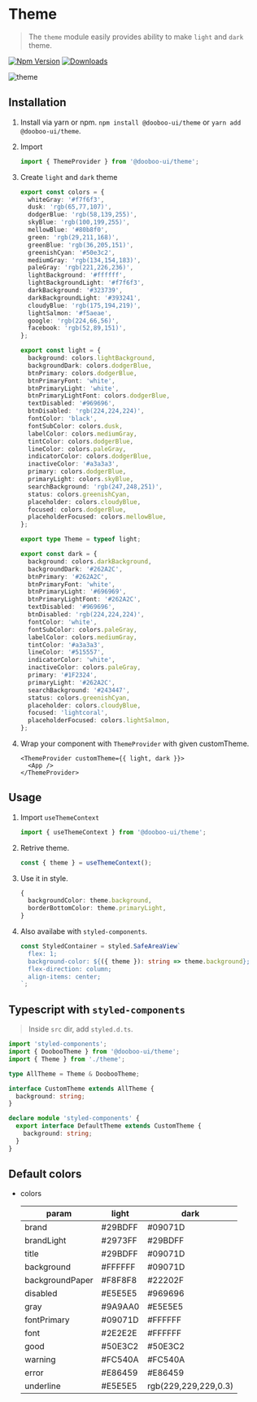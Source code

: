 # Theme

> The `theme` module easily provides ability to make `light` and `dark` theme.

[![Npm Version](http://img.shields.io/npm/v/@dooboo-ui/theme.svg?style=flat-square)](https://npmjs.org/package/@dooboo-ui/theme)
[![Downloads](http://img.shields.io/npm/dm/@dooboo-ui/theme.svg?style=flat-square)](https://npmjs.org/package/@dooboo-ui/theme)

![theme](https://user-images.githubusercontent.com/27461460/69912924-08864300-1474-11ea-90aa-e815063fe7e6.gif)

## Installation

1. Install via yarn or npm.
   `npm install @dooboo-ui/theme` or `yarn add @dooboo-ui/theme`.

2. Import

   ```ts
   import { ThemeProvider } from '@dooboo-ui/theme';
   ```

3. Create `light` and `dark` theme

   ```ts
   export const colors = {
     whiteGray: '#f7f6f3',
     dusk: 'rgb(65,77,107)',
     dodgerBlue: 'rgb(58,139,255)',
     skyBlue: 'rgb(100,199,255)',
     mellowBlue: '#80b8f0',
     green: 'rgb(29,211,168)',
     greenBlue: 'rgb(36,205,151)',
     greenishCyan: '#50e3c2',
     mediumGray: 'rgb(134,154,183)',
     paleGray: 'rgb(221,226,236)',
     lightBackground: '#ffffff',
     lightBackgroundLight: '#f7f6f3',
     darkBackground: '#323739',
     darkBackgroundLight: '#393241',
     cloudyBlue: 'rgb(175,194,219)',
     lightSalmon: '#f5aeae',
     google: 'rgb(224,66,56)',
     facebook: 'rgb(52,89,151)',
   };

   export const light = {
     background: colors.lightBackground,
     backgroundDark: colors.dodgerBlue,
     btnPrimary: colors.dodgerBlue,
     btnPrimaryFont: 'white',
     btnPrimaryLight: 'white',
     btnPrimaryLightFont: colors.dodgerBlue,
     textDisabled: '#969696',
     btnDisabled: 'rgb(224,224,224)',
     fontColor: 'black',
     fontSubColor: colors.dusk,
     labelColor: colors.mediumGray,
     tintColor: colors.dodgerBlue,
     lineColor: colors.paleGray,
     indicatorColor: colors.dodgerBlue,
     inactiveColor: '#a3a3a3',
     primary: colors.dodgerBlue,
     primaryLight: colors.skyBlue,
     searchBackground: 'rgb(247,248,251)',
     status: colors.greenishCyan,
     placeholder: colors.cloudyBlue,
     focused: colors.dodgerBlue,
     placeholderFocused: colors.mellowBlue,
   };

   export type Theme = typeof light;

   export const dark = {
     background: colors.darkBackground,
     backgroundDark: '#262A2C',
     btnPrimary: '#262A2C',
     btnPrimaryFont: 'white',
     btnPrimaryLight: '#696969',
     btnPrimaryLightFont: '#262A2C',
     textDisabled: '#969696',
     btnDisabled: 'rgb(224,224,224)',
     fontColor: 'white',
     fontSubColor: colors.paleGray,
     labelColor: colors.mediumGray,
     tintColor: '#a3a3a3',
     lineColor: '#515557',
     indicatorColor: 'white',
     inactiveColor: colors.paleGray,
     primary: '#1F2324',
     primaryLight: '#262A2C',
     searchBackground: '#243447',
     status: colors.greenishCyan,
     placeholder: colors.cloudyBlue,
     focused: 'lightcoral',
     placeholderFocused: colors.lightSalmon,
   };
   ```

4. Wrap your component with `ThemeProvider` with given customTheme.
   ```tsx
   <ThemeProvider customTheme={{ light, dark }}>
     <App />
   </ThemeProvider>
   ```

## Usage

1. Import `useThemeContext`

   ```ts
   import { useThemeContext } from '@dooboo-ui/theme';
   ```

2. Retrive theme.

   ```ts
   const { theme } = useThemeContext();
   ```

3. Use it in style.

   ```ts
   {
     backgroundColor: theme.background,
     borderBottomColor: theme.primaryLight,
   }
   ```

4. Also availabe with `styled-components`.
   ```ts
   const StyledContainer = styled.SafeAreaView`
     flex: 1;
     background-color: ${({ theme }): string => theme.background};
     flex-direction: column;
     align-items: center;
   `;
   ```

## Typescript with `styled-components`

> Inside `src` dir, add `styled.d.ts`.

```ts
import 'styled-components';
import { DoobooTheme } from '@dooboo-ui/theme';
import { Theme } from './theme';

type AllTheme = Theme & DoobooTheme;

interface CustomTheme extends AllTheme {
  background: string;
}

declare module 'styled-components' {
  export interface DefaultTheme extends CustomTheme {
    background: string;
  }
}
```

## Default colors

- colors

  | param           | light   | dark                 |
  | --------------- | ------- | -------------------- |
  | brand           | #29BDFF | #09071D              |
  | brandLight      | #2973FF | #29BDFF              |
  | title           | #29BDFF | #09071D              |
  | background      | #FFFFFF | #09071D              |
  | backgroundPaper | #F8F8F8 | #22202F              |
  | disabled        | #E5E5E5 | #969696              |
  | gray            | #9A9AA0 | #E5E5E5              |
  | fontPrimary     | #09071D | #FFFFFF              |
  | font            | #2E2E2E | #FFFFFF              |
  | good            | #50E3C2 | #50E3C2              |
  | warning         | #FC540A | #FC540A              |
  | error           | #E86459 | #E86459              |
  | underline       | #E5E5E5 | rgb(229,229,229,0.3) |
